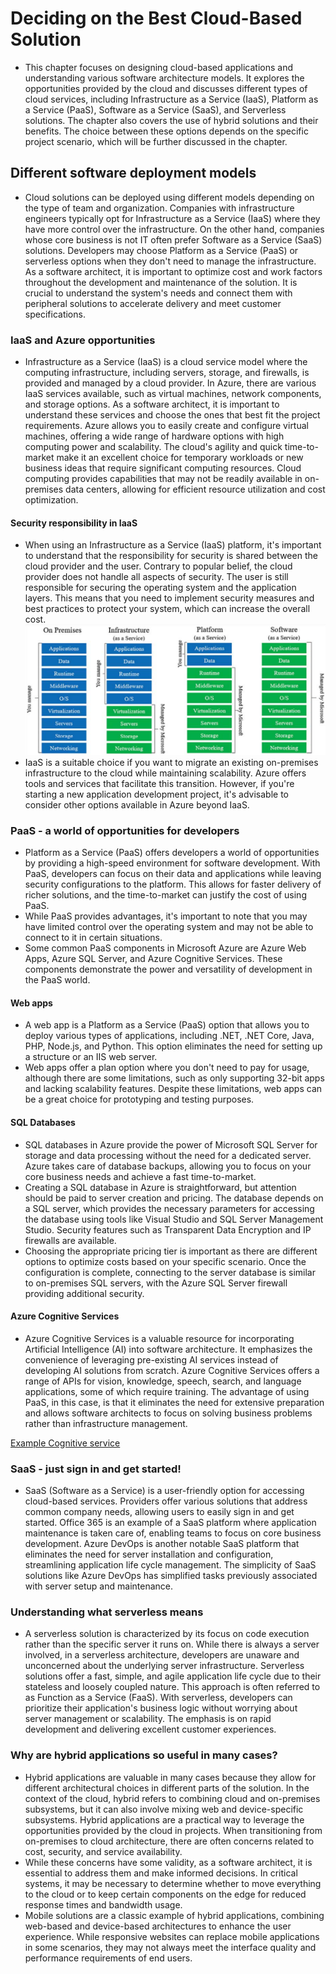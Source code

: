 # Deciding on the Best Cloud-Based Solution
- This chapter focuses on designing cloud-based applications and understanding various software architecture models. It explores the opportunities provided by the cloud and discusses different types of cloud services, including Infrastructure as a Service (IaaS), Platform as a Service (PaaS), Software as a Service (SaaS), and Serverless solutions. The chapter also covers the use of hybrid solutions and their benefits. The choice between these options depends on the specific project scenario, which will be further discussed in the chapter.

## Different software deployment models
- Cloud solutions can be deployed using different models depending on the type of team and organization. Companies with infrastructure engineers typically opt for Infrastructure as a Service (IaaS) where they have more control over the infrastructure. On the other hand, companies whose core business is not IT often prefer Software as a Service (SaaS) solutions. Developers may choose Platform as a Service (PaaS) or serverless options when they don't need to manage the infrastructure. As a software architect, it is important to optimize cost and work factors throughout the development and maintenance of the solution. It is crucial to understand the system's needs and connect them with peripheral solutions to accelerate delivery and meet customer specifications.

### IaaS and Azure opportunities
- Infrastructure as a Service (IaaS) is a cloud service model where the computing infrastructure, including servers, storage, and firewalls, is provided and managed by a cloud provider. In Azure, there are various IaaS services available, such as virtual machines, network components, and storage options. As a software architect, it is important to understand these services and choose the ones that best fit the project requirements. Azure allows you to easily create and configure virtual machines, offering a wide range of hardware options with high computing power and scalability. The cloud's agility and quick time-to-market make it an excellent choice for temporary workloads or new business ideas that require significant computing resources. Cloud computing provides capabilities that may not be readily available in on-premises data centers, allowing for efficient resource utilization and cost optimization.

#### Security responsibility in IaaS
- When using an Infrastructure as a Service (IaaS) platform, it's important to understand that the responsibility for security is shared between the cloud provider and the user. Contrary to popular belief, the cloud provider does not handle all aspects of security. The user is still responsible for securing the operating system and the application layers. This means that you need to implement security measures and best practices to protect your system, which can increase the overall cost.
[![Platforms](images/platforms.png)](images/platforms.png)
- IaaS is a suitable choice if you want to migrate an existing on-premises infrastructure to the cloud while maintaining scalability. Azure offers tools and services that facilitate this transition. However, if you're starting a new application development project, it's advisable to consider other options available in Azure beyond IaaS.

### PaaS - a world of opportunities for developers
- Platform as a Service (PaaS) offers developers a world of opportunities by providing a high-speed environment for software development. With PaaS, developers can focus on their data and applications while leaving security configurations to the platform. This allows for faster delivery of richer solutions, and the time-to-market can justify the cost of using PaaS.
- While PaaS provides advantages, it's important to note that you may have limited control over the operating system and may not be able to connect to it in certain situations. 
- Some common PaaS components in Microsoft Azure are Azure Web Apps, Azure SQL Server, and Azure Cognitive Services. These components demonstrate the power and versatility of development in the PaaS world.

#### Web apps
- A web app is a Platform as a Service (PaaS) option that allows you to deploy various types of applications, including .NET, .NET Core, Java, PHP, Node.js, and Python. This option eliminates the need for setting up a structure or an IIS web server.
- Web apps offer a plan option where you don't need to pay for usage, although there are some limitations, such as only supporting 32-bit apps and lacking scalability features. Despite these limitations, web apps can be a great choice for prototyping and testing purposes.

#### SQL Databases
- SQL databases in Azure provide the power of Microsoft SQL Server for storage and data processing without the need for a dedicated server. Azure takes care of database backups, allowing you to focus on your core business needs and achieve a fast time-to-market.
- Creating a SQL database in Azure is straightforward, but attention should be paid to server creation and pricing. The database depends on a SQL server, which provides the necessary parameters for accessing the database using tools like Visual Studio and SQL Server Management Studio. Security features such as Transparent Data Encryption and IP firewalls are available.
- Choosing the appropriate pricing tier is important as there are different options to optimize costs based on your specific scenario. Once the configuration is complete, connecting to the server database is similar to on-premises SQL servers, with the Azure SQL Server firewall providing additional security.

#### Azure Cognitive Services
- Azure Cognitive Services is a valuable resource for incorporating Artificial Intelligence (AI) into software architecture. It emphasizes the convenience of leveraging pre-existing AI services instead of developing AI solutions from scratch. Azure Cognitive Services offers a range of APIs for vision, knowledge, speech, search, and language applications, some of which require training. The advantage of using PaaS, in this case, is that it eliminates the need for extensive preparation and allows software architects to focus on solving business problems rather than infrastructure management.

[Example Cognitive service](cognitive-service)

### SaaS - just sign in and get started!
- SaaS (Software as a Service) is a user-friendly option for accessing cloud-based services. Providers offer various solutions that address common company needs, allowing users to easily sign in and get started. Office 365 is an example of a SaaS platform where application maintenance is taken care of, enabling teams to focus on core business development. Azure DevOps is another notable SaaS platform that eliminates the need for server installation and configuration, streamlining application life cycle management. The simplicity of SaaS solutions like Azure DevOps has simplified tasks previously associated with server setup and maintenance.

### Understanding what serverless means
- A serverless solution is characterized by its focus on code execution rather than the specific server it runs on. While there is always a server involved, in a serverless architecture, developers are unaware and unconcerned about the underlying server infrastructure. Serverless solutions offer a fast, simple, and agile application life cycle due to their stateless and loosely coupled nature. This approach is often referred to as Function as a Service (FaaS). With serverless, developers can prioritize their application's business logic without worrying about server management or scalability. The emphasis is on rapid development and delivering excellent customer experiences.

### Why are hybrid applications so useful in many cases?
- Hybrid applications are valuable in many cases because they allow for different architectural choices in different parts of the solution. In the context of the cloud, hybrid refers to combining cloud and on-premises subsystems, but it can also involve mixing web and device-specific subsystems. Hybrid applications are a practical way to leverage the opportunities provided by the cloud in projects.
When transitioning from on-premises to cloud architecture, there are often concerns related to cost, security, and service availability.
- While these concerns have some validity, as a software architect, it is essential to address them and make informed decisions. In critical systems, it may be necessary to determine whether to move everything to the cloud or to keep certain components on the edge for reduced response times and bandwidth usage.
- Mobile solutions are a classic example of hybrid applications, combining web-based and device-based architectures to enhance the user experience. While responsive websites can replace mobile applications in some scenarios, they may not always meet the interface quality and performance requirements of end users.